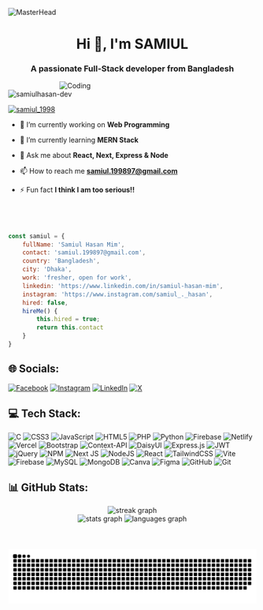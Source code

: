 ![MasterHead](https://firebasestorage.googleapis.com/v0/b/flexi-coding.appspot.com/o/dempgi7-520f8d5f-63d4-4453-8822-dbc149ae27f8.gif?alt=media&token=91c0c7b2-93c3-4029-b011-1a8703c5730d)

<h1 align="center">Hi 👋, I'm SAMIUL</h1>
<h3 align="center">A passionate Full-Stack developer from Bangladesh</h3>

<img align="right" alt="Coding" width="400" src="https://raw.githubusercontent.com/TheDudeThatCode/TheDudeThatCode/master/Assets/Developer.gif">

<p align="left"> <img src="https://komarev.com/ghpvc/?username=samiulhasan-dev&label=Profile%20views&color=0e75b6&style=flat" alt="samiulhasan-dev" /> </p>

<p align="left"> <a href="https://twitter.com/samiul_1998" target="blank"><img src="https://img.shields.io/twitter/follow/samiul_1998?logo=twitter&style=for-the-badge" alt="samiul_1998" /></a> </p>

- 🔭 I’m currently working on **Web Programming**

- 🌱 I’m currently learning **MERN Stack**

- 💬 Ask me about **React, Next, Express & Node**

- 📫 How to reach me **samiul.199897@gmail.com**

- ⚡ Fun fact **I think I am too serious!!**

<br clear="both">

#

```js
const samiul = {
    fullName: 'Samiul Hasan Mim',
    contact: 'samiul.199897@gmail.com',
    country: 'Bangladesh',
    city: 'Dhaka',
    work: 'fresher, open for work',
    linkedin: 'https://www.linkedin.com/in/samiul-hasan-mim',
    instagram: 'https://www.instagram.com/samiul_._hasan',
    hired: false,
    hireMe() {
        this.hired = true;
        return this.contact
    }
}
```

## 🌐 Socials:
[![Facebook](https://img.shields.io/badge/Facebook-%231877F2.svg?logo=Facebook&logoColor=white)](https://facebook.com/samiul.hasan.735) [![Instagram](https://img.shields.io/badge/Instagram-%23E4405F.svg?logo=Instagram&logoColor=white)](https://instagram.com/samiul_._hasan) [![LinkedIn](https://img.shields.io/badge/LinkedIn-%230077B5.svg?logo=linkedin&logoColor=white)](https://linkedin.com/in/samiul-hasan-mim) [![X](https://img.shields.io/badge/X-black.svg?logo=X&logoColor=white)](https://x.com/samiul_1998) 

## 💻 Tech Stack:
![C](https://img.shields.io/badge/c-%2300599C.svg?style=plastic&logo=c&logoColor=white) ![CSS3](https://img.shields.io/badge/css3-%231572B6.svg?style=plastic&logo=css3&logoColor=white) ![JavaScript](https://img.shields.io/badge/javascript-%23323330.svg?style=plastic&logo=javascript&logoColor=%23F7DF1E) ![HTML5](https://img.shields.io/badge/html5-%23E34F26.svg?style=plastic&logo=html5&logoColor=white) ![PHP](https://img.shields.io/badge/php-%23777BB4.svg?style=plastic&logo=php&logoColor=white) ![Python](https://img.shields.io/badge/python-3670A0?style=plastic&logo=python&logoColor=ffdd54) ![Firebase](https://img.shields.io/badge/firebase-%23039BE5.svg?style=plastic&logo=firebase) ![Netlify](https://img.shields.io/badge/netlify-%23000000.svg?style=plastic&logo=netlify&logoColor=#00C7B7) ![Vercel](https://img.shields.io/badge/vercel-%23000000.svg?style=plastic&logo=vercel&logoColor=white) ![Bootstrap](https://img.shields.io/badge/bootstrap-%238511FA.svg?style=plastic&logo=bootstrap&logoColor=white) ![Context-API](https://img.shields.io/badge/Context--Api-000000?style=plastic&logo=react) ![DaisyUI](https://img.shields.io/badge/daisyui-5A0EF8?style=plastic&logo=daisyui&logoColor=white) ![Express.js](https://img.shields.io/badge/express.js-%23404d59.svg?style=plastic&logo=express&logoColor=%2361DAFB) ![JWT](https://img.shields.io/badge/JWT-black?style=plastic&logo=JSON%20web%20tokens) ![jQuery](https://img.shields.io/badge/jquery-%230769AD.svg?style=plastic&logo=jquery&logoColor=white) ![NPM](https://img.shields.io/badge/NPM-%23CB3837.svg?style=plastic&logo=npm&logoColor=white) ![Next JS](https://img.shields.io/badge/Next-black?style=plastic&logo=next.js&logoColor=white) ![NodeJS](https://img.shields.io/badge/node.js-6DA55F?style=plastic&logo=node.js&logoColor=white) ![React](https://img.shields.io/badge/react-%2320232a.svg?style=plastic&logo=react&logoColor=%2361DAFB) ![TailwindCSS](https://img.shields.io/badge/tailwindcss-%2338B2AC.svg?style=plastic&logo=tailwind-css&logoColor=white) ![Vite](https://img.shields.io/badge/vite-%23646CFF.svg?style=plastic&logo=vite&logoColor=white) ![Firebase](https://img.shields.io/badge/firebase-a08021?style=plastic&logo=firebase&logoColor=ffcd34) ![MySQL](https://img.shields.io/badge/mysql-4479A1.svg?style=plastic&logo=mysql&logoColor=white) ![MongoDB](https://img.shields.io/badge/MongoDB-%234ea94b.svg?style=plastic&logo=mongodb&logoColor=white) ![Canva](https://img.shields.io/badge/Canva-%2300C4CC.svg?style=plastic&logo=Canva&logoColor=white) ![Figma](https://img.shields.io/badge/figma-%23F24E1E.svg?style=plastic&logo=figma&logoColor=white) ![GitHub](https://img.shields.io/badge/github-%23121011.svg?style=plastic&logo=github&logoColor=white) ![Git](https://img.shields.io/badge/git-%23F05033.svg?style=plastic&logo=git&logoColor=white)

## 📊 GitHub Stats:

<div align="center">
  <img src="https://streak-stats.demolab.com?user=SamiulHasan-dev&locale=en&mode=daily&theme=dark&hide_border=false&border_radius=5&order=3" height="220" alt="streak graph"  />
</div>

<div align="center">
 <img src="https://github-readme-stats.vercel.app/api?username=SamiulHasan-dev&hide_title=false&hide_rank=false&show_icons=true&include_all_commits=true&count_private=true&disable_animations=false&theme=dracula&locale=en&hide_border=false" height="150" alt="stats graph"  />
  <img src="https://github-readme-stats.vercel.app/api/top-langs?username=SamiulHasan-dev&locale=en&hide_title=false&layout=compact&card_width=320&langs_count=5&theme=dracula&hide_border=false" height="150" alt="languages graph"  />
</div>

###

<br clear="both">

<p align="center"><img align="center" src="https://raw.githubusercontent.com/DHANOLA/DHANOLA/output/github-contribution-grid-snake.svg" /></p> 
